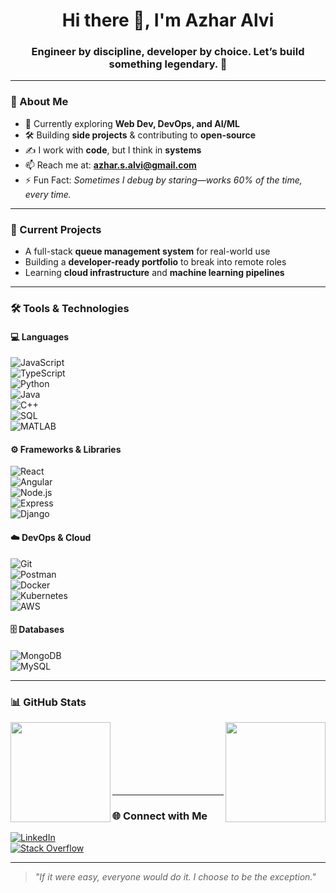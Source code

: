 <h1 align="center">Hi there 👋, I'm Azhar Alvi</h1>
<h3 align="center">Engineer by discipline, developer by choice. Let’s build something legendary. 🚀</h3>

---

### 🧠 About Me
- 🔭 Currently exploring **Web Dev, DevOps, and AI/ML**
- 🛠️ Building **side projects** & contributing to **open-source**
- ✍️ I work with **code**, but I think in **systems**
- 📫 Reach me at: **azhar.s.alvi@gmail.com**
- ⚡ Fun Fact: *Sometimes I debug by staring—works 60% of the time, every time.*

---

### 🚧 Current Projects
- A full-stack **queue management system** for real-world use
- Building a **developer-ready portfolio** to break into remote roles
- Learning **cloud infrastructure** and **machine learning pipelines**

---

### 🛠️ Tools & Technologies

#### 💻 Languages  
![JavaScript](https://img.shields.io/badge/-JavaScript-black?style=flat&logo=javascript)  
![TypeScript](https://img.shields.io/badge/-TypeScript-black?style=flat&logo=typescript)  
![Python](https://img.shields.io/badge/-Python-black?style=flat&logo=python)  
![Java](https://img.shields.io/badge/-Java-black?style=flat&logo=java)  
![C++](https://img.shields.io/badge/-C++-black?style=flat&logo=cplusplus)  
![SQL](https://img.shields.io/badge/-SQL-black?style=flat&logo=mysql)  
![MATLAB](https://img.shields.io/badge/-MATLAB-black?style=flat&logo=mathworks)

#### ⚙️ Frameworks & Libraries  
![React](https://img.shields.io/badge/-React-black?style=flat&logo=react)  
![Angular](https://img.shields.io/badge/-Angular-black?style=flat&logo=angular)  
![Node.js](https://img.shields.io/badge/-Node.js-black?style=flat&logo=node.js)  
![Express](https://img.shields.io/badge/-Express-black?style=flat&logo=express)  
![Django](https://img.shields.io/badge/-Django-black?style=flat&logo=django)

#### ☁️ DevOps & Cloud  
![Git](https://img.shields.io/badge/-Git-black?style=flat&logo=git)  
![Postman](https://img.shields.io/badge/-Postman-black?style=flat&logo=postman)  
![Docker](https://img.shields.io/badge/-Docker-black?style=flat&logo=docker)  
![Kubernetes](https://img.shields.io/badge/-Kubernetes-black?style=flat&logo=kubernetes)  
![AWS](https://img.shields.io/badge/-AWS-black?style=flat&logo=amazon-aws)

#### 🗄️ Databases  
![MongoDB](https://img.shields.io/badge/-MongoDB-black?style=flat&logo=mongodb)  
![MySQL](https://img.shields.io/badge/-MySQL-black?style=flat&logo=mysql)

---

### 📊 GitHub Stats

<p>
  <img align="left" src="https://github-readme-stats.vercel.app/api?username=azharsaeedalvi&theme=tokyonight&show_icons=true" height="160"/>
  <img align="right" src="https://github-readme-streak-stats.herokuapp.com/?user=azharsaeedalvi&theme=tokyonight" height="160"/>
</p>

<br/><br/><br/><br/><br/><br/>

---

### 🌐 Connect with Me

[![LinkedIn](https://img.shields.io/badge/-LinkedIn-blue?style=flat&logo=linkedin)](https://linkedin.com/in/azharsaeedalvi)  
[![Stack Overflow](https://img.shields.io/badge/-StackOverflow-FE7A16?style=flat&logo=stack-overflow&logoColor=white)](https://stackoverflow.com/users/22047695/crypt)

---

> *"If it were easy, everyone would do it. I choose to be the exception."*
